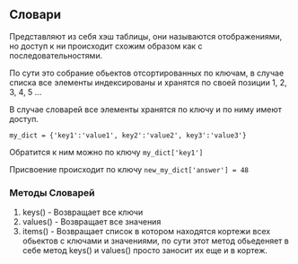 ## Словари
Представляют из себя хэш таблицы, они называются отображениями, 
но доступ к ни происходит схожим образом как с последовательностями.

По сути это собрание обьектов отсортированных по ключам, в случае списка 
все элементы индексированы и хранятся по своей позиции 1, 2, 3, 4, 5 ...

В случае словарей все элементы хранятся по ключу и по ниму имеют доступ.

    my_dict = {'key1':'value1', key2':'value2', key3':'value3'}

Обратится к ним можно по ключу `my_dict['key1']`

Присвоение происходит по ключу `new_my_dict['answer'] = 48`

### Методы Словарей
1) keys() - Возвращает все ключи
2) values() - Возвращает все значения
3) items() - Возвращает список в котором находятся кортежи всех 
   обьектов с ключами и значениями, по сути этот метод обьеденяет в себе
   метод keys() и values() просто заносит их еще и в кортеж.
    





